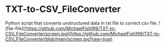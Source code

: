 # TXT-to-CSV_FileConverter
Python script that converts unstructured data in txt file to correct csv file.
![file-file]([https://github.com/MichaelFish199/TXT-to-CSV_FileConverter/screen.jpg](https://github.com/MichaelFish199/TXT-to-CSV_FileConverter/blob/main/screen.jpg?raw=true)
